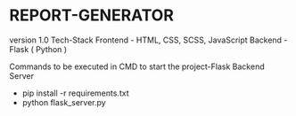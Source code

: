 # REPORT-GENERATOR
version 1.0
Tech-Stack
Frontend - HTML, CSS, SCSS, JavaScript
Backend - Flask ( Python )

Commands to be executed in CMD to start the project-Flask Backend Server
- pip install -r requirements.txt
- python flask_server.py